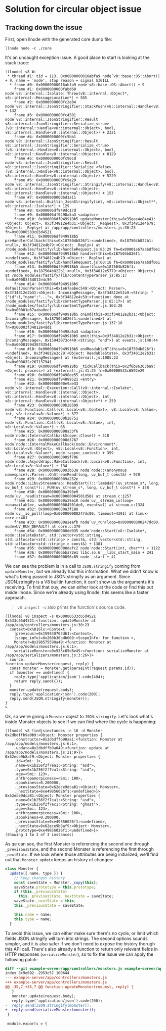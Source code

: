 # Solution for circular object issue

## Tracking down the issue

First, open llnode with the generated core dump file:

```
llnode node -c ./core
```

It's an uncaught exception issue. A good place to start is looking at the stack
trace:

```
(llnode) v8 bt
 * thread #1: tid = 113, 0x00000000016abfa9 node`v8::base::OS::Abort() + 9, name = 'node', stop reason = signal SIGILL
  * frame #0: 0x00000000016abfa9 node`v8::base::OS::Abort() + 9
    frame #1: 0x0000000000fabd69 node`v8::internal::Isolate::Throw(v8::internal::Object*, v8::internal::MessageLocation*) + 505
    frame #2: 0x0000000000fc2e04 node`v8::internal::JsonStringifier::StackPush(v8::internal::Handle<v8::internal::Object>) + 132
    frame #3: 0x0000000000fc4501 node`v8::internal::JsonStringifier::Result v8::internal::JsonStringifier::Serialize_<true>(v8::internal::Handle<v8::internal::Object>, bool, v8::internal::Handle<v8::internal::Object>) + 2321
    frame #4: 0x0000000000fc5bb1 node`v8::internal::JsonStringifier::Result v8::internal::JsonStringifier::Serialize_<true>(v8::internal::Handle<v8::internal::Object>, bool, v8::internal::Handle<v8::internal::Object>) + 8129
    frame #5: 0x0000000000fc90cd node`v8::internal::JsonStringifier::Result v8::internal::JsonStringifier::Serialize_<false>(v8::internal::Handle<v8::internal::Object>, bool, v8::internal::Handle<v8::internal::Object>) + 5229
    frame #6: 0x0000000000fc9e29 node`v8::internal::JsonStringifier::Stringify(v8::internal::Handle<v8::internal::Object>, v8::internal::Handle<v8::internal::Object>, v8::internal::Handle<v8::internal::Object>) + 153
    frame #7: 0x0000000000bd1a11 node`v8::internal::Builtin_JsonStringify(int, v8::internal::Object**, v8::internal::Isolate*) + 129
    frame #8: 0x000006df949dc17d
    frame #9: 0x000006df9498a5a3 <adaptor>
    frame #10: 0x000006df949918b5 updateMonster(this=0x35eee4e84e41:<Object: Object>, 0x3f34812e4b31:<Object: _Request>, 0x3f34812e4b79:<Object: _Reply>) at /app/app/controllers/monsters.js:30:23 fn=0x00000533c65d4521
    frame #11: 0x000006df949918b5 preHandlerCallback(this=0x187504b826f1:<undefined>, 0x187504b822b1:<null>, 0x3f34812e4b79:<Object: _Reply>) at /node_modules/fastify/lib/handleRequest.js:85:29 fn=0x00001e67aabdf0e1
    frame #12: 0x000006df949918b5 handler(this=0x187504b826f1:<undefined>, 0x3f34812e4b79:<Object: _Reply>) at /node_modules/fastify/lib/handleRequest.js:60:18 fn=0x00001e67aabdf061
    frame #13: 0x000006df949918b5 done(this=0x187504b826f1:<undefined>, 0x187504b822b1:<null>, 0x3f34812e5779:<Object: Object>) at /node_modules/fastify/lib/contentTypeParser.js:85:17 fn=0x00003f34812e4c59
    frame #14: 0x000006df949918b5 defaultJsonParser(this=0x1e67aabec549:<Object: Parser>, 0x3f34812e2b31:<Object: IncomingMessage>, 0x3f34812e52a9:<String: "{"id":1,"name":"...">, 0x3f34812e4c59:<function: done at /node_modules/fastify/lib/contentTypeParser.js:85:17>) at /node_modules/fastify/lib/contentTypeParser.js:163:28 fn=0x00001e67aaba0ec1
    frame #15: 0x000006df949918b5 onEnd(this=0x3f34812e2b31:<Object: IncomingMessage>, 0x187504b826f1:<undefined>) at /node_modules/fastify/lib/contentTypeParser.js:137:18 fn=0x00003f34812e4dd1
    frame #16: 0x000006df9498a5a3 <adaptor>
    frame #17: 0x000006df949918b5 emit(this=0x3f34812e2b31:<Object: IncomingMessage>, 0x15943073c449:<String: "end">) at events.js:140:44 fn=0x0000159430743541
    frame #18: 0x000006df949918b5 endReadableNT(this=0x187504b826f1:<undefined>, 0x3f34812e2c29:<Object: ReadableState>, 0x3f34812e2b31:<Object: IncomingMessage>) at (external).js:1085:23 fn=0x000032c267137941
    frame #19: 0x000006df949918b5 _tickCallback(this=0x2f6b86303ba9:<Object: process>) at (external).js:41:25 fn=0x00000533c6592e29
    frame #20: 0x000006df9498ee55 <internal>
    frame #21: 0x000006df94989521 <entry>
    frame #22: 0x0000000000e9ae33 node`v8::internal::Execution::Call(v8::internal::Isolate*, v8::internal::Handle<v8::internal::Object>, v8::internal::Handle<v8::internal::Object>, int, v8::internal::Handle<v8::internal::Object>*) + 259
    frame #23: 0x0000000000b28599 node`v8::Function::Call(v8::Local<v8::Context>, v8::Local<v8::Value>, int, v8::Local<v8::Value>*) + 377
    frame #24: 0x0000000000b28751 node`v8::Function::Call(v8::Local<v8::Value>, int, v8::Local<v8::Value>*) + 65
    frame #25: 0x00000000008a33f6 node`node::InternalCallbackScope::Close() + 518
    frame #26: 0x00000000008d3767 node`node::InternalMakeCallback(node::Environment*, v8::Local<v8::Object>, v8::Local<v8::Function>, int, v8::Local<v8::Value>*, node::async_context) + 359
    frame #27: 0x000000000089f706 node`node::AsyncWrap::MakeCallback(v8::Local<v8::Function>, int, v8::Local<v8::Value>*) + 134
    frame #28: 0x000000000093b53a node`node::(anonymous namespace)::Parser::OnStreamRead(long, uv_buf_t const&) + 970
    frame #29: 0x00000000009a252e node`node::LibuvStreamWrap::ReadStart()::'lambda0'(uv_stream_s*, long, uv_buf_t const*)::_FUN(uv_stream_s*, long, uv_buf_t const*) + 158
    frame #30: 0x0000000000a393e9 node`uv__read(stream=0x0000000004501d58) at stream.c:1257
    frame #31: 0x0000000000a39a10 node`uv__stream_io(loop=<unavailable>, w=0x0000000004501de0, events=1) at stream.c:1324
    frame #32: 0x0000000000a3f188 node`uv__io_poll(loop=0x000000000247dc00, timeout=4391) at linux-core.c:401
    frame #33: 0x0000000000a2eafb node`uv_run(loop=0x000000000247dc00, mode=UV_RUN_DEFAULT) at core.c:370
    frame #34: 0x00000000008dd035 node`node::Start(v8::Isolate*, node::IsolateData*, std::vector<std::string, std::allocator<std::string> > const&, std::vector<std::string, std::allocator<std::string> > const&) + 1381
    frame #35: 0x00000000008dafc2 node`node::Start(int, char**) + 1122
    frame #36: 0x00007fd66bba72e1 libc.so.6`__libc_start_main + 241
    frame #37: 0x0000000000896c85 node`_start + 41
```

We can see the problem is in a call to `JSON.stringify` coming from
`updateMonster`, but we already had this information. What we didn't know is
what's being passed to JSON.stringify as an argument. Since JSON.stringify is a
V8 builtin function, it can't show us the arguments it's receiving. To find
that ouy, we can either look at the code or find this out inside llnode. Since
we're already using llnode, this seems like a faster approach.

> `v8 inspect -s` also prints the function's source code.

```
(llnode) v8 inspect -s 0x00000533c65d4521
0x533c65d4521:<function: updateMonster at /app/app/controllers/monsters.js:30:23
  context=0x%016lx:<Context: {
    (previous)=0x159430703d61:<Context>,
    (scope_info)=0x260b36bdb669:<ScopeInfo: for function >,
    Monster=0x29b575598a49:<function: Monster at /app/app/models/monsters.js:6:1>,
    serializeMonster=0x533c65d8e49:<function: serializeMonster at /app/app/serializers/monsters.js:3:26>}>
  source:
function updateMonster(request, reply) {
  const monster = Monster.get(parseInt(request.params.id));
  if (monster == undefined) {
    reply.type('application/json').code(404);
    return reply.send({});
  }
  monster.update(request.body);
  reply.type('application/json').code(200);
  reply.send(JSON.stringify(monster));
}
>
```

Ok, so we're giving a `Monster` object to `JSON.stringify`. Let's look what's
inside Monster objects to see if we can find where the cycle is happening:

```
(llnode) v8 findjsinstances -n 10 -d Monster
0x2dbdffb9a0b9:<Object: Monster properties {
    .constructor=0x2dbdffb98aa1:<function: Monster at /app/app/models/monsters.js:6:1>,
    .update=0x2dbdffb9a049:<function: update at /app/app/models/monsters.js:21:9>}>
0x62ece9b8af9:<Object: Monster properties {
    .id=<Smi: 1>,
    .name=0x1b256f2f7ea1:<String: "asd">,
    .type=0x1b256f2f7ea1:<String: "asd">,
    .age=<Smi: 123>,
    .anthropomorpicness=<Smi: 100>,
    .spookiness=0.200000,
    ._previousState=0x62ece9dca81:<Object: Monster>,
    ._nextState=0xe49856026f1:<undefined>}>
0x62ece9dca81:<Object: Monster properties {
    .name=0x1b256f2f7ea1:<String: "asd">,
    .type=0x1b256f2f7ec1:<String: "ghost">,
    .age=<Smi: 123>,
    .anthropomorpicness=<Smi: 100>,
    .spookiness=0.200000,
    ._previousState=0xe49856026f1:<undefined>,
    ._nextState=0x62ece9b8af9:<Object: Monster>,
    .prototype=0xe49856026f1:<undefined>}>
(Showing 1 to 3 of 3 instances)
```

As qe can see, the first Monster is referencing the second one through
`_previsousState`, and the second Monster is referencing the first through
`_nextState`. If we look where those attributes are being initialized, we'll
find out that `Monster.update` keeps an history of changes:

```js
class Monster {
  update({ name, type }) {
    // Keep changes history
    const saveState = Monster._copy(this);
    saveState.prototype = this.prototype;
    if (this._previousState)
      this._previousState._nextState = saveState;
    saveState._nextState = this;
    this._previousState = saveState;

    this.name = name;
    this.type = name;
  }
```

To avoid this issue, we can either make sure there's no cycle, or limit which
fields JSON.stringify will turn into strings. The second options sounds
simpler, and it is also safer if we don't need to expose the history thorugh
this API call. There's also already a function to return only relevant fields
in HTTP responses (`serializeMonster`), so to fix the issue we can apply the
following patch:

```patch
diff --git example-server/app/controllers/monsters.js example-server/app/controllers/monsters.js
index 8c9e692..2953c57 100644
--- example-server/app/controllers/monsters.js
+++ example-server/app/controllers/monsters.js
@@ -35,7 +35,7 @@ function updateMonster(request, reply) {
   }
   monster.update(request.body);
   reply.type('application/json').code(200);
-  reply.send(JSON.stringify(monster));
+  reply.send(serializeMonster(monster));
 }
 
 module.exports = {
```
